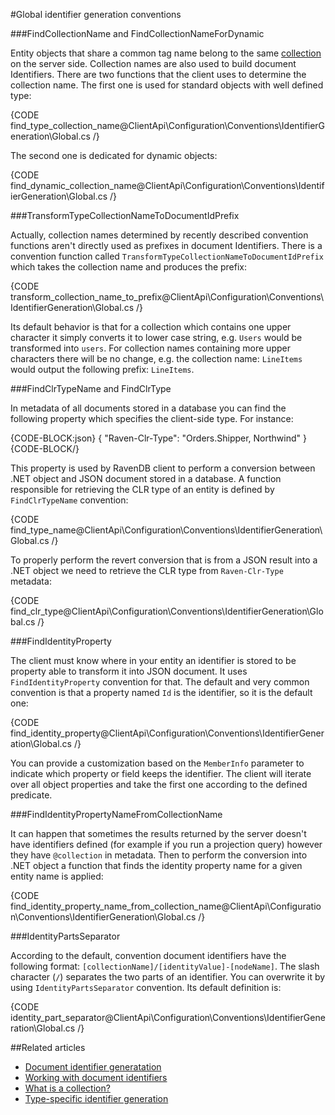 #Global identifier generation conventions

###FindCollectionName and FindCollectionNameForDynamic

Entity objects that share a common tag name belong to the same [collection](../../../../client-api/faq/what-is-a-collection) on the server side. Collection names are also used to build document Identifiers. There are two functions that the client uses to determine the collection name. The first one is used for standard objects with well defined type:

{CODE find_type_collection_name@ClientApi\Configuration\Conventions\IdentifierGeneration\Global.cs /}

The second one is dedicated for dynamic objects:

{CODE find_dynamic_collection_name@ClientApi\Configuration\Conventions\IdentifierGeneration\Global.cs /}

###TransformTypeCollectionNameToDocumentIdPrefix

Actually, collection names determined by recently described convention functions aren't directly used as prefixes in document Identifiers. There is a convention function called `TransformTypeCollectionNameToDocumentIdPrefix` which takes the collection name and produces the prefix:

{CODE transform_collection_name_to_prefix@ClientApi\Configuration\Conventions\IdentifierGeneration\Global.cs /}

Its default behavior is that for a collection which contains one upper character it simply converts it to lower case string, e.g. `Users` would be transformed into `users`. For collection names containing more upper characters there will be no change, e.g. the collection name: `LineItems` would output the following prefix: `LineItems`.

###FindClrTypeName and FindClrType

In metadata of all documents stored in a database you can find the following property which specifies the client-side type. For instance:

{CODE-BLOCK:json}
{
    "Raven-Clr-Type": "Orders.Shipper, Northwind"
}
{CODE-BLOCK/}

This property is used by RavenDB client to perform a conversion between .NET object and JSON document stored in a database. A function responsible for retrieving the CLR type of an entity is defined by `FindClrTypeName` convention:

{CODE find_type_name@ClientApi\Configuration\Conventions\IdentifierGeneration\Global.cs /}

To properly perform the revert conversion that is from a JSON result into a .NET object we need to retrieve the CLR type from `Raven-Clr-Type` metadata:

{CODE find_clr_type@ClientApi\Configuration\Conventions\IdentifierGeneration\Global.cs /}


###FindIdentityProperty

The client must know where in your entity an identifier is stored to be property able to transform it into JSON document. It uses `FindIdentityProperty` convention for that. The default and very common convention is that a property named `Id` is the identifier, so it is the default one:

{CODE find_identity_property@ClientApi\Configuration\Conventions\IdentifierGeneration\Global.cs /}

You can provide a customization based on the `MemberInfo` parameter to indicate which property or field keeps the identifier. The client will iterate over all object properties and take the first one according to the defined predicate.

###FindIdentityPropertyNameFromCollectionName

It can happen that sometimes the results returned by the server doesn't have identifiers defined (for example if you run a projection query) however they have `@collection` in metadata.
Then to perform the conversion into .NET object a function that finds the identity property name for a given entity name is applied:

{CODE find_identity_property_name_from_collection_name@ClientApi\Configuration\Conventions\IdentifierGeneration\Global.cs /}

###IdentityPartsSeparator

According to the default, convention document identifiers have the following format: `[collectionName]/[identityValue]-[nodeName]`. The slash character (`/`) separates the two parts of an identifier.
You can overwrite it by using `IdentityPartsSeparator` convention. Its default definition is:

{CODE identity_part_separator@ClientApi\Configuration\Conventions\IdentifierGeneration\Global.cs /}

##Related articles

- [Document identifier generatation](../../../../server/kb/document-identifier-generation)
- [Working with document identifiers](../../../document-identifiers/working-with-document-identifiers)
- [What is a collection?](../../../faq/what-is-a-collection)
- [Type-specific identifier generation](./type-specific)
